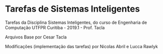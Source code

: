 # Tarefas de Sistemas Inteligentes

Tarefas da Disciplina Sistemas Inteligentes, do curso de Engenharia de Computação UTFPR Curitiba - 2019.1 - Prof. Tacla

Arquivos Base por Cesar Tacla

Modificações (implementação das tarefas) por Nicolas Abril e Lucca Rawlyk
